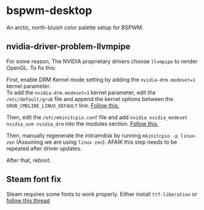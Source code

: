 # bspwm-desktop
An arctic, north-bluish color palette setup for BSPWM.

## nvidia-driver-problem-llvmpipe
For some reason, The NVIDIA proprietary drivers choose ```llvmpipe``` to render OpenGL. To fix this:

First, enable DRM Kernel mode setting by adding the ```nvidia-drm.modeset=1``` kernel parameter.<br>
To add the ```nvidia-drm.modeset=1``` kernel parameter, edit the ```/etc/default/grub``` file and append the kernel options between the ```GRUB_CMDLINE_LINUX_DEFAULT``` line. [Follow this.](https://wiki.archlinux.org/title/Kernel_parameters#GRUB)

Then, edit the ```/etc/mkinitcpio.conf``` file and add ```nvidia nvidia_modeset nvidia_uvm nvidia_drm``` into the modules section. [Follow this.](https://wiki.archlinux.org/title/Mkinitcpio#MODULES)

Then, manually regenerate the initramdisk by running ```mkinitcpio -p linux-zen``` (Assuming we are using ```linux-zen```). AFAIK this step needs to be repeated after driver updates.

After that, reboot.

## Steam font fix
Steam requires some fonts to work properly.
Either install ```ttf-liberation``` or
[follow this thread](https://steamcommunity.com/app/221410/discussions/0/864961175388383181/)
